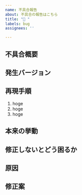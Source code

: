```yaml
---
name: 不具合報告
about: 不具合の報告はこちら
title: "🐞 "
labels: bug
assignees: ''

---
```


## 不具合概要

## 発生バージョン

## 再現手順
1. hoge
2. hoge
3. hoge

## 本来の挙動

## 修正しないとどう困るか

## 原因

<!-- もし分かる場合、当たりがつく場合は記載 -->

## 修正案

